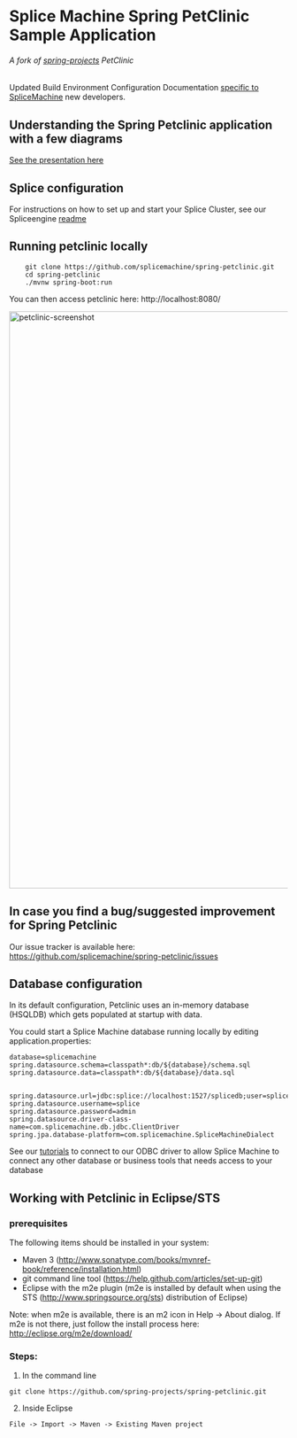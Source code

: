 # Splice Machine Spring PetClinic Sample Application 

###### A fork of [spring-projects](https://github.com/spring-projects/spring-petclinic) PetClinic

Updated Build Environment Configuration Documentation [specific to SpliceMachine][1] new developers.

[1]: https://splicemachine.atlassian.net/wiki/spaces/~nnygaard/pages/115507299/Configure+Build+Environment

## Understanding the Spring Petclinic application with a few diagrams
<a href="https://speakerdeck.com/michaelisvy/spring-petclinic-sample-application">See the presentation here</a>

## Splice configuration
For instructions on how to set up and start your Splice Cluster, see our Spliceengine [readme](https://github.com/splicemachine/spliceengine)

## Running petclinic locally
```
	git clone https://github.com/splicemachine/spring-petclinic.git
	cd spring-petclinic
	./mvnw spring-boot:run
```

You can then access petclinic here: http://localhost:8080/

<img width="1042" alt="petclinic-screenshot" src="https://cloud.githubusercontent.com/assets/838318/19727082/2aee6d6c-9b8e-11e6-81fe-e889a5ddfded.png">

## In case you find a bug/suggested improvement for Spring Petclinic
Our issue tracker is available here: https://github.com/splicemachine/spring-petclinic/issues


## Database configuration

In its default configuration, Petclinic uses an in-memory database (HSQLDB) which
gets populated at startup with data. 

You could start a Splice Machine database running locally by editing application.properties:

```
database=splicemachine
spring.datasource.schema=classpath*:db/${database}/schema.sql
spring.datasource.data=classpath*:db/${database}/data.sql


spring.datasource.url=jdbc:splice://localhost:1527/splicedb;user=splice;password=admin
spring.datasource.username=splice
spring.datasource.password=admin
spring.datasource.driver-class-name=com.splicemachine.db.jdbc.ClientDriver
spring.jpa.database-platform=com.splicemachine.SpliceMachineDialect
```
See our [tutorials](https://www.splicemachine.com/tutorial/connecting-programmatically/) to connect to our ODBC driver to allow Splice Machine to connect any other database or business tools that needs access to your database

## Working with Petclinic in Eclipse/STS

### prerequisites
The following items should be installed in your system:
* Maven 3 (http://www.sonatype.com/books/mvnref-book/reference/installation.html)
* git command line tool (https://help.github.com/articles/set-up-git)
* Eclipse with the m2e plugin (m2e is installed by default when using the STS (http://www.springsource.org/sts) distribution of Eclipse)

Note: when m2e is available, there is an m2 icon in Help -> About dialog.
If m2e is not there, just follow the install process here: http://eclipse.org/m2e/download/


### Steps:

1) In the command line
```
git clone https://github.com/spring-projects/spring-petclinic.git
```
2) Inside Eclipse
```
File -> Import -> Maven -> Existing Maven project
```
